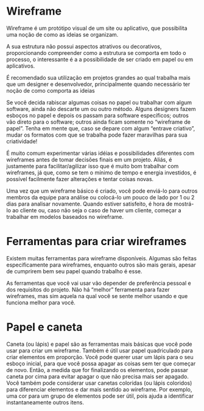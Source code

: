 # Wireframe

Wireframe é um protótipo visual de um site ou aplicativo, que possibilita uma noção de como as ideias se organizam.

A sua estrutura não possui aspectos atrativos ou decorativos, proporcionando compreender como a estrutura se comporta em todo o processo, o interessante é a a possibilidade de ser criado em papel ou em aplicativos.

É recomendado sua utilização em projetos grandes ao qual trabalha mais que um designer e desenvolvedor, principalmente quando necessário ter noção de como comporta as ideias

Se você decida rabiscar algumas coisas no papel ou trabalhar com algum software, ainda não descarte um ou outro método. Alguns designers fazem esboços no papel e depois os passam para software específicos; outros vão direto para o software; outros ainda ficam somente no “wireframe de papel”. Tenha em mente que, caso se depare com algum “entrave criativo”, mudar os formatos com que se trabalha pode fazer maravilhas para sua criatividade!

É muito comum experimentar várias idéias e possibilidades diferentes com wireframes antes de tomar decisões finais em um projeto. Aliás, é justamente para facilitar/agilizar isso que é muito bom trabalhar com wireframes, já que, como se tem o mínimo de tempo e energia investidos, é possível facilmente fazer alterações e tentar coisas novas.

Uma vez que um wireframe básico é criado, você pode enviá-lo para outros membros da equipe para análise ou colocá-lo um pouco de lado por 1 ou 2 dias para analisar novamente. Quando estiver satisfeito, é hora de mostrá-lo ao cliente ou, caso não seja o caso de haver um cliente, começar a trabalhar em modelos baseados no wireframe.

# Ferramentas para criar wireframes

Existem muitas ferramentas para wireframe disponíveis. Algumas são feitas especificamente para wireframes, enquanto outros são mais gerais, apesar de cumprirem bem seu papel quando trabalho é esse.

As ferramentas que você vai usar vão depender de preferência pessoal e dos requisitos do projeto. Não há “melhor” ferramenta para fazer wireframes, mas sim aquela na qual você se sente melhor usando e que funciona melhor para você.

# Papel e caneta

Caneta (ou lápis) e papel são as ferramentas mais básicas que você pode usar para criar um wireframe. Também é útil usar papel quadriculado para criar elementos em proporção.
Você pode querer usar um lápis para o seu esboço inicial, para que você possa apagar as coisas sem ter que começar de novo. Então, a medida que for finalizando os elementos, pode passar caneta por cima para evitar apagar o que não precisa mais ser apagado.
Você também pode considerar usar canetas coloridas (ou lápis coloridos) para diferenciar elementos e dar mais sentido ao wireframe. Por exemplo, uma cor para um grupo de elementos pode ser útil, pois ajuda a identificar instantaneamente outros itens.